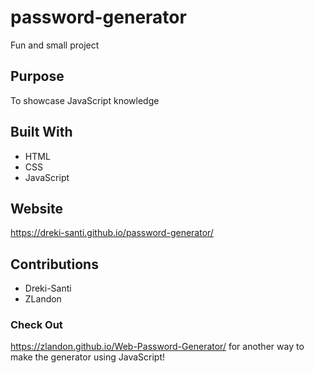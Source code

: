 # password-generator
Fun and small project

## Purpose
To showcase JavaScript knowledge

## Built With
- HTML
- CSS
- JavaScript

## Website
https://dreki-santi.github.io/password-generator/

## Contributions
- Dreki-Santi
- ZLandon
### Check Out
https://zlandon.github.io/Web-Password-Generator/ for another way to make the generator using JavaScript!
